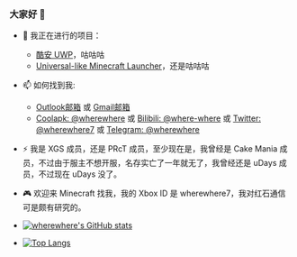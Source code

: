### 大家好 👋

- 🔭 我正在进行的项目：
  - [酷安 UWP](https://github.com/Tangent-90/Coolapk-UWP)，咕咕咕
  - [Universal-like Minecraft Launcher](https://github.com/wherewhere/Minecraft-Launcher)，还是咕咕咕

- 📫 如何找到我: 
  - [Outlook邮箱](mailto:qq2518766683@outlook.com) 或 [Gmail邮箱](mailto:qq25187666@gmail.com) 
  - [Coolapk: @wherewhere](https://www.coolapk.com/536381) 或 [Bilibili: @where-where](https://space.bilibili.com/266112738/) 或 [Twitter: @wherewhere7](https://twitter.com/wherewhere7) 或 [Telegram: @wherewhere](https://t.me/wherewhere)
  
- ⚡ 我是 XGS 成员，还是 PRcT 成员，至少现在是，我曾经是 Cake Mania 成员，不过由于服主不想开服，名存实亡了一年就无了，我曾经还是 uDays 成员，不过现在 uDays 没了。

- 🎮 欢迎来 Minecraft 找我，我的 Xbox ID 是 wherewhere7，我对红石通信可是颇有研究的。

- [![wherewhere's GitHub stats](https://github-readme-stats.vercel.app/api?username=wherewhere&theme=nord&show_icons=true&count_private=true&locale=cn)](https://github.com/wherewhere)

- [![Top Langs](https://github-readme-stats.vercel.app/api/top-langs/?username=wherewhere&layout=compact&theme=nord&show_icons=true&count_private=true&locale=cn)](https://github.com/wherewhere)

<!--
**wherewhere/wherewhere** is a ✨ _special_ ✨ repository because its `README.md` (this file) appears on your GitHub profile.

Here are some ideas to get you started:

- 🔭 I’m currently working on ...
- 🌱 I’m currently learning ...
- 👯 I’m looking to collaborate on ...
- 🤔 I’m looking for help with ...
- 💬 Ask me about ...
- 📫 How to reach me: ...
- 😄 Pronouns: ...
- ⚡ Fun fact: ...
-->
